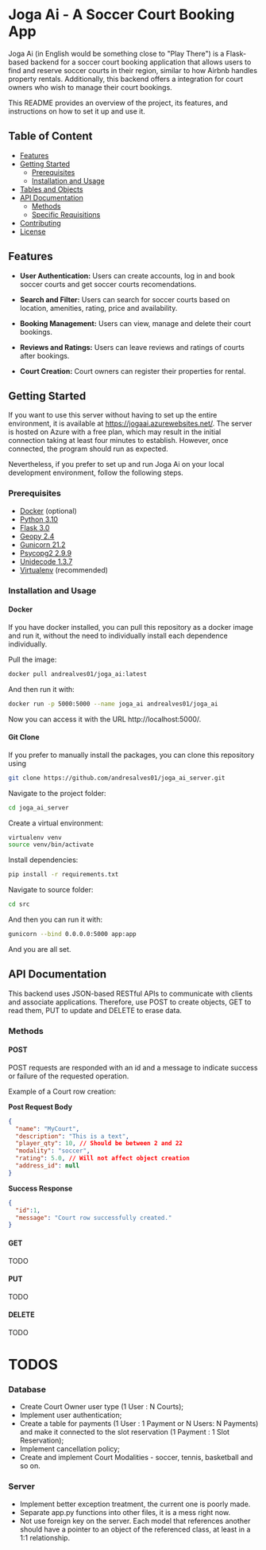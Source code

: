 # Joga Ai - A Soccer Court Booking App

Joga Ai (in English would be something close to "Play There") is a Flask-based backend for a soccer court booking application that allows users to find and reserve soccer courts in their region, similar to how Airbnb handles property rentals. Additionally, this backend offers a integration for court owners who wish to manage their court bookings.

This README provides an overview of the project, its features, and instructions on how to set it up and use it.

## Table of Content

- [Features](#features)
- [Getting Started](#getting-started)
  - [Prerequisites](#prerequisites)
  - [Installation and Usage](#installation-and-usage)
- [Tables and Objects](#tables-and-objects)
- [API Documentation](#api-documentation)
  - [Methods](#general-methods)
  - [Specific Requisitions](#specific-requisitions)
- [Contributing](#contributing)
- [License](#license)

## Features

- **User Authentication:** Users can create accounts, log in and book soccer courts and get soccer courts recomendations.
- **Search and Filter:** Users can search for soccer courts based on location, amenities, rating, price and availability.
- **Booking Management:** Users can view, manage and delete their court bookings.
- **Reviews and Ratings:** Users can leave reviews and ratings of courts after bookings.

- **Court Creation:** Court owners can register their properties for rental.

## Getting Started

If you want to use this server without having to set up the entire environment, it is available at https://jogaai.azurewebsites.net/. The server is hosted on Azure with a free plan, which may result in the initial connection taking at least four minutes to establish. However, once connected, the program should run as expected.

Nevertheless, if you prefer to set up and run Joga Ai on your local development environment, follow the following steps.

### Prerequisites

- [Docker](https://docs.docker.com/) (optional)
- [Python 3.10](https://docs.python.org/3.10/)
- [Flask 3.0](https://flask.palletsprojects.com/en/3.0.x/)
- [Geopy 2.4](https://geopy.readthedocs.io/en/stable/)
- [Gunicorn 21.2](https://gunicorn.org/)
- [Psycopg2 2.9.9](https://www.psycopg.org/docs/install.html)
- [Unidecode 1.3.7](https://pypi.org/project/Unidecode/)
- [Virtualenv](https://virtualenv.pypa.io/en/latest/) (recommended)

### Installation and Usage

#### Docker
If you have docker installed, you can pull this repository as a docker image and run it, without the need to individually install each dependence individually.

Pull the image:
```bash
docker pull andrealves01/joga_ai:latest
```

And then run it with:
```bash
docker run -p 5000:5000 --name joga_ai andrealves01/joga_ai
```

Now you can access it with the URL http://localhost:5000/.


#### Git Clone
If you prefer to manually install the packages, you can clone this repository using
```bash
git clone https://github.com/andresalves01/joga_ai_server.git
```

Navigate to the project folder:
```bash
cd joga_ai_server
```

Create a virtual environment:
```bash
virtualenv venv
source venv/bin/activate
```
Install dependencies:
```bash
pip install -r requirements.txt
```

Navigate to source folder:
```bash
cd src
```

And then you can run it with:
```bash
gunicorn --bind 0.0.0.0:5000 app:app
```

And you are all set.

## API Documentation

This backend uses JSON-based RESTful APIs to communicate with clients and associate applications. Therefore, use POST to create objects, GET to read them, PUT to update and DELETE to erase data.

### Methods
#### POST
POST requests are responded with an id and a message to indicate success or failure of the requested operation.

Example of a Court row creation:

**Post Request Body**
```json
{
  "name": "MyCourt",
  "description": "This is a text",
  "player_qty": 10, // Should be between 2 and 22
  "modality": "soccer",
  "rating": 5.0, // Will not affect object creation
  "address_id": null
}
```

**Success Response**
```json
{
  "id":1,
  "message": "Court row successfully created."
}
```
#### GET
TODO

#### PUT
TODO

#### DELETE
TODO

# TODOS
### Database
- Create Court Owner user type (1 User : N Courts);
- Implement user authentication;
- Create a table for payments (1 User : 1 Payment or N Users: N Payments) and make it connected to the slot reservation (1 Payment : 1 Slot Reservation);
- Implement cancellation policy;
- Create and implement Court Modalities - soccer, tennis, basketball and so on.
### Server
- Implement better exception treatment, the current one is poorly made.
- Separate app.py functions into other files, it is a mess right now.
- Not use foreign key on the server. Each model that references another should have a pointer to an object of the referenced class, at least in a 1:1 relationship.

